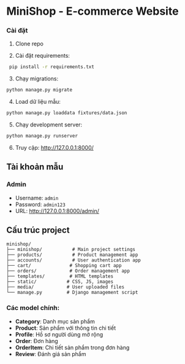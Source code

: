 # MiniShop - E-commerce Website


### Cài đặt
1. Clone repo 

2.	Cài đặt requirements:
```bash
 pip install -r requirements.txt
```

3. Chạy migrations:
```bash
python manage.py migrate
```

4. Load dữ liệu mẫu:
```bash
python manage.py loaddata fixtures/data.json
```

5. Chạy development server:
```bash
python manage.py runserver
```

6. Truy cập: http://127.0.0.1:8000/

## Tài khoản mẫu

### Admin
- Username: `admin`
- Password: `admin123`
- URL: http://127.0.0.1:8000/admin/

## Cấu trúc project

```
minishop/
├── minishop/           # Main project settings
├── products/           # Product management app
├── accounts/           # User authentication app
├── cart/              # Shopping cart app
├── orders/            # Order management app
├── templates/         # HTML templates
├── static/           # CSS, JS, images
├── media/            # User uploaded files
└── manage.py         # Django management script
```


### Các model chính:
- **Category**: Danh mục sản phẩm
- **Product**: Sản phẩm với thông tin chi tiết
- **Profile**: Hồ sơ người dùng mở rộng
- **Order**: Đơn hàng
- **OrderItem**: Chi tiết sản phẩm trong đơn hàng
- **Review**: Đánh giá sản phẩm
